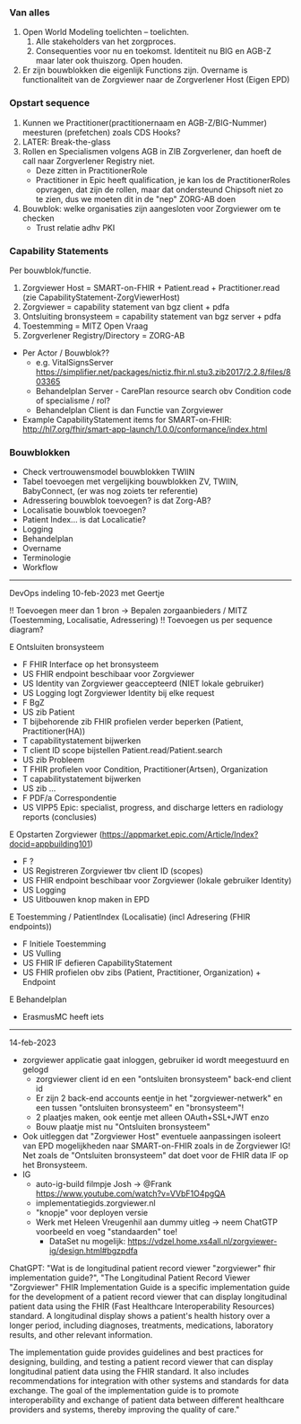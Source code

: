
### Van alles

1. Open World Modeling toelichten – toelichten. 
    1. Alle stakeholders van het zorgproces. 
    1. Consequenties voor nu en toekomst. Identiteit nu BIG en AGB-Z maar later ook thuiszorg. Open houden. 
1. Er zijn bouwblokken die eigenlijk Functions zijn. Overname is functionaliteit van de Zorgviewer naar de Zorgverlener Host (Eigen EPD)

### Opstart sequence

1. Kunnen we Practitioner(practitionernaam en AGB-Z/BIG-Nummer) meesturen (prefetchen) zoals CDS Hooks?
1. LATER: Break-the-glass
1. Rollen en Specialismen volgens AGB in ZIB Zorgverlener, dan hoeft de call naar Zorgverlener Registry niet.
    * Deze zitten in PractitionerRole
    * Practitioner in Epic heeft qualification, je kan los de PractitionerRoles opvragen, dat zijn de rollen, maar dat ondersteund Chipsoft niet zo te zien, dus we moeten dit in de "nep" ZORG-AB doen
1. Bouwblok: welke organisaties zijn aangesloten voor Zorgviewer om te checken
    * Trust relatie adhv PKI

### Capability Statements

Per bouwblok/functie.

1. Zorgviewer Host = SMART-on-FHIR + Patient.read + Practitioner.read (zie CapabilityStatement-ZorgViewerHost)
1. Zorgviewer = capability statement van bgz client + pdfa
1. Ontsluiting bronsysteem = capability statement van bgz server + pdfa
1. Toestemming = MITZ Open Vraag
1. Zorgverlener Registry/Directory = ZORG-AB
* Per Actor / Bouwblok??
    * e.g. VitalSignsServer https://simplifier.net/packages/nictiz.fhir.nl.stu3.zib2017/2.2.8/files/803365
    * Behandelplan Server - CarePlan resource search obv Condition code of specialisme / rol?
    * Behandelplan Client is dan Functie van Zorgviewer
* Example CapabilityStatement items for SMART-on-FHIR: http://hl7.org/fhir/smart-app-launch/1.0.0/conformance/index.html

### Bouwblokken

* Check vertrouwensmodel bouwblokken TWIIN
* Tabel toevoegen met vergelijking bouwblokken ZV, TWIIN, BabyConnect, (er was nog zoiets ter referentie)
* Adressering bouwblok toevoegen? is dat Zorg-AB?
* Localisatie bouwblok toevoegen?
* Patient Index... is dat Localicatie?
* Logging
* Behandelplan
* Overname
* Terminologie
* Workflow

---------
DevOps indeling 10-feb-2023 met Geertje

!! Toevoegen meer dan 1 bron -> Bepalen zorgaanbieders / MITZ (Toestemming, Localisatie, Adressering) 
!! Toevoegen us per sequence diagram?

E Ontsluiten bronsysteem
- F FHIR Interface op het bronsysteem
 - US FHIR endpoint beschibaar voor Zorgviewer
 - US Identity van Zorgviewer geaccepteerd (NIET lokale gebruiker)
 - US Logging logt Zorgviewer Identity bij elke request
- F BgZ
 - US zib Patient
  - T bijbehorende zib FHIR profielen verder beperken (Patient, Practitioner(HA))
  - T capabilitystatement bijwerken
  - T client ID scope bijstellen Patient.read/Patient.search
 - US zib Probleem
  - T FHIR profielen voor Condition, Practitioner(Artsen), Organization
  - T capabilitystatement bijwerken
 - US zib ...
- F PDF/a Correspondentie
 - US VIPP5 Epic: specialist, progress, and discharge letters en radiology reports (conclusies)

E Opstarten Zorgviewer (https://appmarket.epic.com/Article/Index?docid=appbuilding101)
- F ?
 - US Registreren Zorgviewer tbv client ID (scopes)
 - US FHIR endpoint beschibaar voor Zorgviewer (lokale gebruiker Identity)
 - US Logging
 - US Uitbouwen knop maken in EPD

E Toestemming / PatientIndex (Localisatie) (incl Adresering (FHIR endpoints))
 - F Initiele Toestemming
  - US Vulling
  - US FHIR IF defieren CapabilityStatement
  - US FHIR profielen obv zibs (Patient, Practitioner, Organization) + Endpoint

E Behandelplan
 - ErasmusMC heeft iets
------------

14-feb-2023
* zorgviewer applicatie gaat inloggen, gebruiker id wordt meegestuurd en gelogd
    * zorgviewer client id en een "ontsluiten bronsysteem" back-end client id
    * Er zijn 2 back-end accounts eentje in het "zorgviewer-netwerk" en een tussen "ontsluiten bronsysteem" en "bronsysteem"!
    * 2 plaatjes maken, ook eentje met alleen OAuth+SSL+JWT enzo
    * Bouw plaatje mist nu "Ontsluiten bronsysteem"
* Ook uitleggen dat "Zorgviewer Host" eventuele aanpassingen isoleert van EPD mogelijkheden naar SMART-on-FHIR zoals in de Zorgviewer IG! Net zoals de "Ontsluiten bronsysteem" dat doet voor de FHIR data IF op het Bronsysteem.
* IG
    * auto-ig-build filmpje Josh -> @Frank https://www.youtube.com/watch?v=VVbF1O4pgQA
    * implementatiegids.zorgviewer.nl
    * "knopje" voor deployen versie
    * Werk met Heleen Vreugenhil aan dummy uitleg -> neem ChatGTP voorbeeld en voeg "standaarden" toe!
        * DataSet nu mogelijk: https://vdzel.home.xs4all.nl/zorgviewer-ig/design.html#bgzpdfa

ChatGPT: "Wat is de longitudinal patient record viewer "zorgviewer" fhir implementation guide?", "The Longitudinal Patient Record Viewer "Zorgviewer" FHIR Implementation Guide is a specific implementation guide for the development of a patient record viewer that can display longitudinal patient data using the FHIR (Fast Healthcare Interoperability Resources) standard. A longitudinal display shows a patient's health history over a longer period, including diagnoses, treatments, medications, laboratory results, and other relevant information.

The implementation guide provides guidelines and best practices for designing, building, and testing a patient record viewer that can display longitudinal patient data using the FHIR standard. It also includes recommendations for integration with other systems and standards for data exchange. The goal of the implementation guide is to promote interoperability and exchange of patient data between different healthcare providers and systems, thereby improving the quality of care."